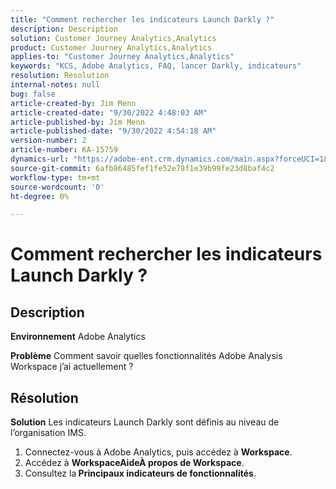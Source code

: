 ```yaml
---
title: "Comment rechercher les indicateurs Launch Darkly ?"
description: Description
solution: Customer Journey Analytics,Analytics
product: Customer Journey Analytics,Analytics
applies-to: "Customer Journey Analytics,Analytics"
keywords: "KCS, Adobe Analytics, FAQ, lancer Darkly, indicateurs"
resolution: Resolution
internal-notes: null
bug: false
article-created-by: Jim Menn
article-created-date: "9/30/2022 4:48:03 AM"
article-published-by: Jim Menn
article-published-date: "9/30/2022 4:54:18 AM"
version-number: 2
article-number: KA-15759
dynamics-url: "https://adobe-ent.crm.dynamics.com/main.aspx?forceUCI=1&pagetype=entityrecord&etn=knowledgearticle&id=2a17b810-7b40-ed11-9db1-0022480866ad"
source-git-commit: 6afb86485fef1fe52e78f1e39b99fe23d8baf4c2
workflow-type: tm+mt
source-wordcount: '0'
ht-degree: 0%

---
```


# Comment rechercher les indicateurs Launch Darkly ?

## Description


<b>Environnement</b>
Adobe Analytics

<b>Problème</b>
Comment savoir quelles fonctionnalités Adobe Analysis Workspace j’ai actuellement ?


## Résolution


<b>Solution</b>
Les indicateurs Launch Darkly sont définis au niveau de l’organisation IMS.

1. Connectez-vous à Adobe Analytics, puis accédez à <b>Workspace</b>.
2. Accédez à <b>Workspace</b><b>Aide</b><b>À propos de Workspace</b>.
3. Consultez la<b> Principaux indicateurs de fonctionnalités</b>.

